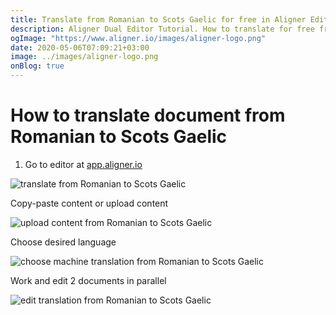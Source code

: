 ```yaml
---
title: Translate from Romanian to Scots Gaelic for free in Aligner Editor
description: Aligner Dual Editor Tutorial. How to translate for free from Romanian to Scots Gaelic. Aligner is multilingual document management platform. 
ogImage: "https://www.aligner.io/images/aligner-logo.png"
date: 2020-05-06T07:09:21+03:00
image: ../images/aligner-logo.png
onBlog: true
---
```


# How to translate document from Romanian to Scots Gaelic

1. Go to editor at [app.aligner.io](https://app.aligner.io "Aligner App web page")

![translate from Romanian to Scots Gaelic](../aligner-blank-editor.png "translate from Romanian to Scots Gaelic")

Copy-paste content or upload content

![upload content from Romanian to Scots Gaelic](../aligner-uploaded-document.png "upload content from Romanian to Scots Gaelic")

Choose desired language

![choose machine translation from Romanian to Scots Gaelic](../aligner-language-dropdown.png "choose machine translation from Romanian to Scots Gaelic")

Work and edit 2 documents in parallel

![edit translation from Romanian to Scots Gaelic](../aligner-double-sitded-editor.png "edit translation from Romanian to Scots Gaelic")

